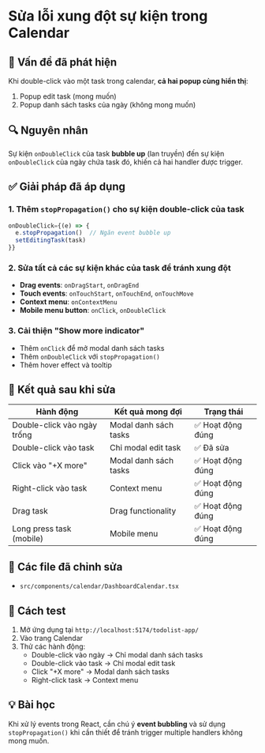 # Sửa lỗi xung đột sự kiện trong Calendar

## 🐛 Vấn đề đã phát hiện
Khi double-click vào một task trong calendar, **cả hai popup cùng hiển thị**:
1. Popup edit task (mong muốn)
2. Popup danh sách tasks của ngày (không mong muốn)

## 🔍 Nguyên nhân
Sự kiện `onDoubleClick` của task **bubble up** (lan truyền) đến sự kiện `onDoubleClick` của ngày chứa task đó, khiến cả hai handler được trigger.

## ✅ Giải pháp đã áp dụng

### 1. Thêm `stopPropagation()` cho sự kiện double-click của task
```typescript
onDoubleClick={(e) => {
  e.stopPropagation()  // Ngăn event bubble up
  setEditingTask(task)
}}
```

### 2. Sửa tất cả các sự kiện khác của task để tránh xung đột
- **Drag events**: `onDragStart`, `onDragEnd`
- **Touch events**: `onTouchStart`, `onTouchEnd`, `onTouchMove`  
- **Context menu**: `onContextMenu`
- **Mobile menu button**: `onClick`, `onDoubleClick`

### 3. Cải thiện "Show more indicator"
- Thêm `onClick` để mở modal danh sách tasks
- Thêm `onDoubleClick` với `stopPropagation()`
- Thêm hover effect và tooltip

## 🎯 Kết quả sau khi sửa

| Hành động | Kết quả mong đợi | Trạng thái |
|-----------|------------------|------------|
| Double-click vào ngày trống | Modal danh sách tasks | ✅ Hoạt động đúng |
| Double-click vào task | Chỉ modal edit task | ✅ Đã sửa |
| Click vào "+X more" | Modal danh sách tasks | ✅ Hoạt động đúng |
| Right-click vào task | Context menu | ✅ Hoạt động đúng |
| Drag task | Drag functionality | ✅ Hoạt động đúng |
| Long press task (mobile) | Mobile menu | ✅ Hoạt động đúng |

## 🔧 Các file đã chỉnh sửa
- `src/components/calendar/DashboardCalendar.tsx`

## 🧪 Cách test
1. Mở ứng dụng tại `http://localhost:5174/todolist-app/`
2. Vào trang Calendar
3. Thử các hành động:
   - Double-click vào ngày → Chỉ modal danh sách tasks
   - Double-click vào task → Chỉ modal edit task
   - Click "+X more" → Modal danh sách tasks
   - Right-click task → Context menu

## 💡 Bài học
Khi xử lý events trong React, cần chú ý **event bubbling** và sử dụng `stopPropagation()` khi cần thiết để tránh trigger multiple handlers không mong muốn.
